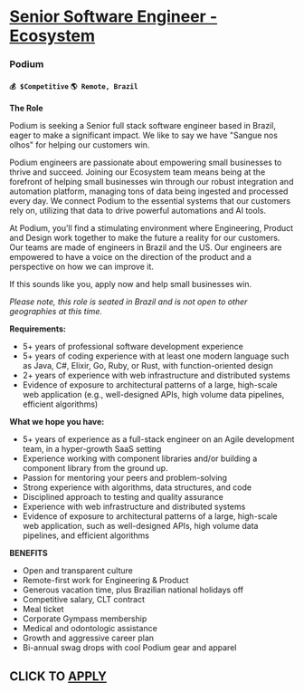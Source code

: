 # [Senior Software Engineer - Ecosystem](https://www.remotewlb.com/apply/senior-software-engineer-ecosystem)  
### Podium  
#### `💰 $Competitive` `🌎 Remote, Brazil`  

**The Role**

Podium is seeking a Senior full stack software engineer based in Brazil, eager to make a significant impact. We like to say we have "Sangue nos olhos" for helping our customers win.

Podium engineers are passionate about empowering small businesses to thrive and succeed. Joining our Ecosystem team means being at the forefront of helping small businesses win through our robust integration and automation platform, managing tons of data being ingested and processed every day. We connect Podium to the essential systems that our customers rely on, utilizing that data to drive powerful automations and AI tools.

At Podium, you’ll find a stimulating environment where Engineering, Product and Design work together to make the future a reality for our customers. Our teams are made of engineers in Brazil and the US. Our engineers are empowered to have a voice on the direction of the product and a perspective on how we can improve it.  
  
If this sounds like you, apply now and help small businesses win.

_Please note, this role is seated in Brazil and is not open to other geographies at this time._

**Requirements:**

  * 5+ years of professional software development experience
  * 5+ years of coding experience with at least one modern language such as Java, C#, Elixir, Go, Ruby, or Rust, with function-oriented design
  * 2+ years of experience with web infrastructure and distributed systems
  * Evidence of exposure to architectural patterns of a large, high-scale web application (e.g., well-designed APIs, high volume data pipelines, efficient algorithms)

**What we hope you have:**

  * 5+ years of experience as a full-stack engineer on an Agile development team, in a hyper-growth SaaS setting
  * Experience working with component libraries and/or building a component library from the ground up.
  * Passion for mentoring your peers and problem-solving
  * Strong experience with algorithms, data structures, and code
  * Disciplined approach to testing and quality assurance
  * Experience with web infrastructure and distributed systems
  * Evidence of exposure to architectural patterns of a large, high-scale web application, such as well-designed APIs, high volume data pipelines, and efficient algorithms

**BENEFITS**

  * Open and transparent culture
  * Remote-first work for Engineering & Product
  * Generous vacation time, plus Brazilian national holidays off
  * Competitive salary, CLT contract
  * Meal ticket
  * Corporate Gympass membership
  * Medical and odontologic assistance
  * Growth and aggressive career plan
  * Bi-annual swag drops with cool Podium gear and apparel

  
## CLICK TO [APPLY](https://www.remotewlb.com/apply/senior-software-engineer-ecosystem)

